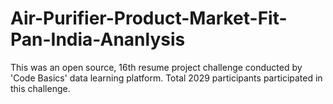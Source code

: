 # Air-Purifier-Product-Market-Fit-Pan-India-Ananlysis
This was an open source, 16th resume project challenge conducted by 'Code Basics' data learning platform. Total 2029 participants participated in this challenge.
